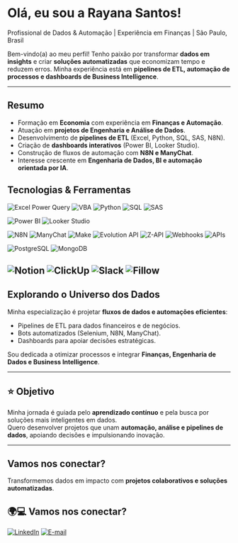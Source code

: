 # Olá, eu sou a Rayana Santos!  

Profissional de Dados & Automação | Experiência em Finanças | São Paulo, Brasil  

Bem-vindo(a) ao meu perfil! Tenho paixão por transformar **dados em insights** e criar **soluções automatizadas** que economizam tempo e reduzem erros. Minha experiência está em **pipelines de ETL, automação de processos e dashboards de Business Intelligence**.  

---

## Resumo  
- Formação em **Economia** com experiência em **Finanças e Automação**.  
- Atuação em **projetos de Engenharia e Análise de Dados**.  
- Desenvolvimento de **pipelines de ETL** (Excel, Python, SQL, SAS, N8N).  
- Criação de **dashboards interativos** (Power BI, Looker Studio).  
- Construção de fluxos de automação com **N8N e ManyChat**.  
- Interesse crescente em **Engenharia de Dados, BI e automação orientada por IA**.    

## Tecnologias & Ferramentas
![Excel Power Query](https://img.shields.io/badge/Power%20Query-217346?style=for-the-badge&logo=microsoft-excel&logoColor=white)
![VBA](https://img.shields.io/badge/VBA-217346?style=for-the-badge&logo=microsoft-excel&logoColor=white)
![Python](https://img.shields.io/badge/Python-3776AB?style=for-the-badge&logo=python&logoColor=white)
![SQL](https://img.shields.io/badge/SQL-336791?style=for-the-badge&logo=database&logoColor=white)
![SAS](https://img.shields.io/badge/SAS-1E90FF?style=for-the-badge&logo=sas&logoColor=white)

![Power BI](https://img.shields.io/badge/Power%20BI-F2C811?style=for-the-badge&logo=power-bi&logoColor=black)
![Looker Studio](https://img.shields.io/badge/Looker%20Studio-4285F4?style=for-the-badge&logo=googleanalytics&logoColor=white)

![N8N](https://img.shields.io/badge/N8N-EA4AAA?style=for-the-badge&logo=n8n&logoColor=white)
![ManyChat](https://img.shields.io/badge/ManyChat-0084FF?style=for-the-badge&logo=messenger&logoColor=white)
![Make](https://img.shields.io/badge/Make-5C2D91?style=for-the-badge&logo=make&logoColor=white)
![Evolution API](https://img.shields.io/badge/Evolution%20API-25D366?style=for-the-badge&logo=whatsapp&logoColor=white)
![Z-API](https://img.shields.io/badge/Z--API-25D366?style=for-the-badge&logo=whatsapp&logoColor=white)
![Webhooks](https://img.shields.io/badge/Webhooks-FF6F00?style=for-the-badge&logo=webhooks&logoColor=white)
![APIs](https://img.shields.io/badge/API-005571?style=for-the-badge&logo=fastapi&logoColor=white)

![PostgreSQL](https://img.shields.io/badge/PostgreSQL-4169E1?style=for-the-badge&logo=postgresql&logoColor=white)
![MongoDB](https://img.shields.io/badge/MongoDB-47A248?style=for-the-badge&logo=mongodb&logoColor=white)

![Notion](https://img.shields.io/badge/Notion-000000?style=for-the-badge&logo=notion&logoColor=white)
![ClickUp](https://img.shields.io/badge/ClickUp-7B68EE?style=for-the-badge&logo=clickup&logoColor=white)
![Slack](https://img.shields.io/badge/Slack-4A154B?style=for-the-badge&logo=slack&logoColor=white)
![Fillow](https://img.shields.io/badge/Fillow-FF4500?style=for-the-badge&logo=graphql&logoColor=white) 
---

## Explorando o Universo dos Dados  
Minha especialização é projetar **fluxos de dados e automações eficientes**:  
- Pipelines de ETL para dados financeiros e de negócios.  
- Bots automatizados (Selenium, N8N, ManyChat).  
- Dashboards para apoiar decisões estratégicas.  

Sou dedicada a otimizar processos e integrar **Finanças, Engenharia de Dados e Business Intelligence**.  

---

## ⭐ Objetivo  
Minha jornada é guiada pelo **aprendizado contínuo** e pela busca por soluções mais inteligentes em dados.  
Quero desenvolver projetos que unam **automação, análise e pipelines de dados**, apoiando decisões e impulsionando inovação.  

---

## Vamos nos conectar?  
Transformemos dados em impacto com **projetos colaborativos e soluções automatizadas**.  

## 🌍💻 Vamos nos conectar?  

[![LinkedIn](https://img.shields.io/badge/LinkedIn-0A66C2?style=for-the-badge&logo=linkedin&logoColor=white)]((https://www.linkedin.com/in/rayana-santos-837b251b1))
[![E-mail](https://img.shields.io/badge/Email-D14836?style=for-the-badge&logo=gmail&logoColor=white)](mailto:rayana.limasanto@gmail.com)

